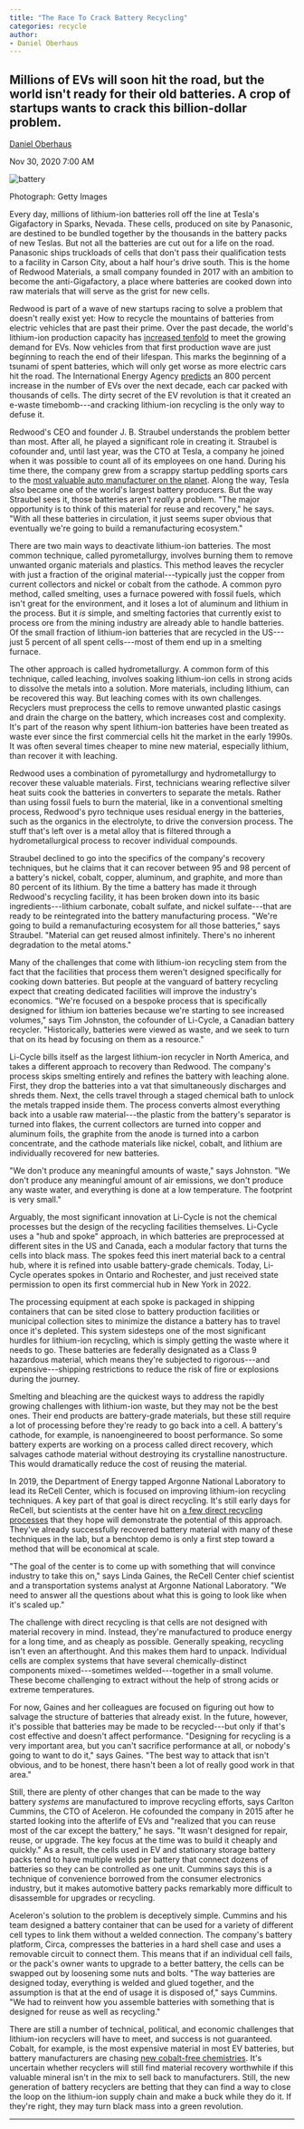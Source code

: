 ```yaml
---
title: "The Race To Crack Battery Recycling"
categories: recycle
author:
- Daniel Oberhaus
---
```



Millions of EVs will soon hit the road, but the world isn't ready for their old batteries. A crop of startups wants to crack this billion-dollar problem.
---------------------------------------------------------------------------------------------------------------------------------------------------------

[Daniel Oberhaus](https://www.wired.com/author/daniel-oberhaus)

Nov 30, 2020 7:00 AM

![battery](https://media.wired.com/photos/5fbe74ee36f8a02c47d79171/master/w_2560%2Cc_limit/Science_battery_ev_629339410.jpg)

Photograph: Getty Images

Every day, millions of lithium-ion batteries roll off the line at Tesla's Gigafactory in Sparks, Nevada. These cells, produced on site by Panasonic, are destined to be bundled together by the thousands in the battery packs of new Teslas. But not all the batteries are cut out for a life on the road. Panasonic ships truckloads of cells that don't pass their qualification tests to a facility in Carson City, about a half hour's drive south. This is the home of Redwood Materials, a small company founded in 2017 with an ambition to become the anti-Gigafactory, a place where batteries are cooked down into raw materials that will serve as the grist for new cells.

Redwood is part of a wave of new startups racing to solve a problem that doesn't really exist yet: How to recycle the mountains of batteries from electric vehicles that are past their prime. Over the past decade, the world's lithium-ion production capacity has [increased tenfold](https://www.iea.org/data-and-statistics/charts/commissioned-ev-and-energy-storage-lithium-ion-battery-cell-production-capacity-by-region-and-associated-annual-investment-2010-2022) to meet the growing demand for EVs. Now vehicles from that first production wave are just beginning to reach the end of their lifespan. This marks the beginning of a tsunami of spent batteries, which will only get worse as more electric cars hit the road. The International Energy Agency [predicts](https://www.iea.org/reports/global-ev-outlook-2019) an 800 percent increase in the number of EVs over the next decade, each car packed with thousands of cells. The dirty secret of the EV revolution is that it created an e-waste timebomb---and cracking lithium-ion recycling is the only way to defuse it.

Redwood's CEO and founder J. B. Straubel understands the problem better than most. After all, he played a significant role in creating it. Straubel is cofounder and, until last year, was the CTO at Tesla, a company he joined when it was possible to count all of its employees on one hand. During his time there, the company grew from a scrappy startup peddling sports cars to the [most valuable auto manufacturer on the planet](https://www.wired.com/story/tesla-worth-more-than-ford-gm-combined/). Along the way, Tesla also became one of the world's largest battery producers. But the way Straubel sees it, those batteries aren't *really* a problem. "The major opportunity is to think of this material for reuse and recovery," he says. "With all these batteries in circulation, it just seems super obvious that eventually we're going to build a remanufacturing ecosystem."

There are two main ways to deactivate lithium-ion batteries. The most common technique, called pyrometallurgy, involves burning them to remove unwanted organic materials and plastics. This method leaves the recycler with just a fraction of the original material---typically just the copper from current collectors and nickel or cobalt from the cathode. A common pyro method, called smelting, uses a furnace powered with fossil fuels, which isn't great for the environment, and it loses a lot of aluminum and lithium in the process. But it *is* simple, and smelting factories that currently exist to process ore from the mining industry are already able to handle batteries. Of the small fraction of lithium-ion batteries that are recycled in the US---just 5 percent of all spent cells---most of them end up in a smelting furnace.

The other approach is called hydrometallurgy. A common form of this technique, called leaching, involves soaking lithium-ion cells in strong acids to dissolve the metals into a solution. More materials, including lithium, can be recovered this way. But leaching comes with its own challenges. Recyclers must preprocess the cells to remove unwanted plastic casings and drain the charge on the battery, which increases cost and complexity. It's part of the reason why spent lithium-ion batteries have been treated as waste ever since the first commercial cells hit the market in the early 1990s. It was often several times cheaper to mine new material, especially lithium, than recover it with leaching.

Redwood uses a combination of pyrometallurgy and hydrometallurgy to recover these valuable materials. First, technicians wearing reflective silver heat suits cook the batteries in converters to separate the metals. Rather than using fossil fuels to burn the material, like in a conventional smelting process, Redwood's pyro technique uses residual energy in the batteries, such as the organics in the electrolyte, to drive the conversion process. The stuff that's left over is a metal alloy that is filtered through a hydrometallurgical process to recover individual compounds.

Straubel declined to go into the specifics of the company's recovery techniques, but he claims that it can recover between 95 and 98 percent of a battery's nickel, cobalt, copper, aluminum, and graphite, and more than 80 percent of its lithium. By the time a battery has made it through Redwood's recycling facility, it has been broken down into its basic ingredients---lithium carbonate, cobalt sulfate, and nickel sulfate---that are ready to be reintegrated into the battery manufacturing process. "We're going to build a remanufacturing ecosystem for all those batteries," says Straubel. "Material can get reused almost infinitely. There's no inherent degradation to the metal atoms."

Many of the challenges that come with lithium-ion recycling stem from the fact that the facilities that process them weren't designed specifically for cooking down batteries. But people at the vanguard of battery recycling expect that creating dedicated facilities will improve the industry's economics. "We're focused on a bespoke process that is specifically designed for lithium ion batteries because we're starting to see increased volumes," says Tim Johnston, the cofounder of Li-Cycle, a Canadian battery recycler. "Historically, batteries were viewed as waste, and we seek to turn that on its head by focusing on them as a resource."

Li-Cycle bills itself as the largest lithium-ion recycler in North America, and takes a different approach to recovery than Redwood. The company's process skips smelting entirely and refines the battery with leaching alone. First, they drop the batteries into a vat that simultaneously discharges and shreds them. Next, the cells travel through a staged chemical bath to unlock the metals trapped inside them. The process converts almost everything back into a usable raw material---the plastic from the battery's separator is turned into flakes, the current collectors are turned into copper and aluminum foils, the graphite from the anode is turned into a carbon concentrate, and the cathode materials like nickel, cobalt, and lithium are individually recovered for new batteries.

"We don't produce any meaningful amounts of waste," says Johnston. "We don't produce any meaningful amount of air emissions, we don't produce any waste water, and everything is done at a low temperature. The footprint is very small."

Arguably, the most significant innovation at Li-Cycle is not the chemical processes but the design of the recycling facilities themselves. Li-Cycle uses a "hub and spoke" approach, in which batteries are preprocessed at different sites in the US and Canada, each a modular factory that turns the cells into black mass. The spokes feed this inert material back to a central hub, where it is refined into usable battery-grade chemicals. Today, Li-Cycle operates spokes in Ontario and Rochester, and just received state permission to open its first commercial hub in New York in 2022.

The processing equipment at each spoke is packaged in shipping containers that can be sited close to battery production facilities or municipal collection sites to minimize the distance a battery has to travel once it's depleted. This system sidesteps one of the most significant hurdles for lithium-ion recycling, which is simply getting the waste where it needs to go. These batteries are federally designated as a Class 9 hazardous material, which means they're subjected to rigorous---and expensive---shipping restrictions to reduce the risk of fire or explosions during the journey.

Smelting and bleaching are the quickest ways to address the rapidly growing challenges with lithium-ion waste, but they may not be the best ones. Their end products are battery-grade materials, but these still require a lot of processing before they're ready to go back into a cell. A battery's cathode, for example, is nanoengineered to boost performance. So some battery experts are working on a process called direct recovery, which salvages cathode material without destroying its crystalline nanostructure. This would dramatically reduce the cost of reusing the material.

In 2019, the Department of Energy tapped Argonne National Laboratory to lead its ReCell Center, which is focused on improving lithium-ion recycling techniques. A key part of that goal is direct recycling. It's still early days for ReCell, but scientists at the center have hit on [a few direct recycling processes](https://recellcenter.org/2020/08/21/recell-advanced-battery-recycling-center-third-quarter-progress-report-2020/) that they hope will demonstrate the potential of this approach. They've already successfully recovered battery material with many of these techniques in the lab, but a benchtop demo is only a first step toward a method that will be economical at scale.

"The goal of the center is to come up with something that will convince industry to take this on," says Linda Gaines, the ReCell Center chief scientist and a transportation systems analyst at Argonne National Laboratory. "We need to answer all the questions about what this is going to look like when it's scaled up."

The challenge with direct recycling is that cells are not designed with material recovery in mind. Instead, they're manufactured to produce energy for a long time, and as cheaply as possible. Generally speaking, recycling isn't even an afterthought. And this makes them hard to unpack. Individual cells are complex systems that have several chemically-distinct components mixed---sometimes welded---together in a small volume. These become challenging to extract without the help of strong acids or extreme temperatures.

For now, Gaines and her colleagues are focused on figuring out how to salvage the structure of batteries that already exist. In the future, however, it's possible that batteries may be made to be recycled---but only if that's cost effective and doesn't affect performance. "Designing for recycling is a very important area, but you can't sacrifice performance at all, or nobody's going to want to do it," says Gaines. "The best way to attack that isn't obvious, and to be honest, there hasn't been a lot of really good work in that area."

Still, there are plenty of other changes that can be made to the way battery *systems* are manufactured to improve recycling efforts, says Carlton Cummins, the CTO of Aceleron. He cofounded the company in 2015 after he started looking into the afterlife of EVs and "realized that you can reuse most of the car except the battery," he says. "It wasn't designed for repair, reuse, or upgrade. The key focus at the time was to build it cheaply and quickly." As a result, the cells used in EV and stationary storage battery packs tend to have multiple welds per battery that connect dozens of batteries so they can be controlled as one unit. Cummins says this is a technique of convenience borrowed from the consumer electronics industry, but it makes automotive battery packs remarkably more difficult to disassemble for upgrades or recycling.

Aceleron's solution to the problem is deceptively simple. Cummins and his team designed a battery container that can be used for a variety of different cell types to link them without a welded connection. The company's battery platform, Circa, compresses the batteries in a hard shell case and uses a removable circuit to connect them. This means that if an individual cell fails, or the pack's owner wants to upgrade to a better battery, the cells can be swapped out by loosening some nuts and bolts. "The way batteries are designed today, everything is welded and glued together, and the assumption is that at the end of usage it is disposed of," says Cummins. "We had to reinvent how you assemble batteries with something that is designed for reuse as well as recycling."

There are still a number of technical, political, and economic challenges that lithium-ion recyclers will have to meet, and success is not guaranteed. Cobalt, for example, is the most expensive material in most EV batteries, but battery manufacturers are chasing [new cobalt-free chemistries](https://www.wired.com/story/this-cobalt-free-battery-is-good-for-the-planet-and-it-actually-works/). It's uncertain whether recyclers will still find material recovery worthwhile if this valuable mineral isn't in the mix to sell back to manufacturers. Still, the new generation of battery recyclers are betting that they can find a way to close the loop on the lithium-ion supply chain and make a buck while they do it. If they're right, they may turn black mass into a green revolution.

* * * * *
